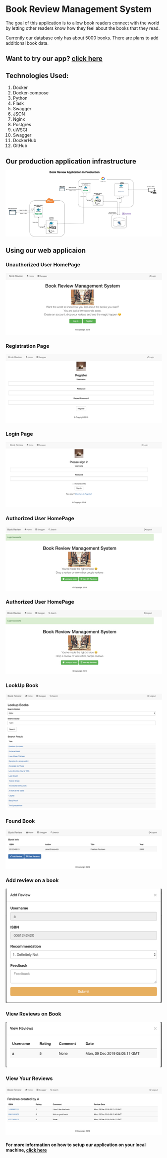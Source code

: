 # Book Review Management System
The goal of this application is to allow book readers connect with the world by letting other readers know how they feel about the books that they read.

Currently our database only has about 5000 books. There are plans to add additional book data.

## Want to try our app? [click here](http://ec2-18-218-59-12.us-east-2.compute.amazonaws.com/)

## Technologies Used:
1. Docker
2. Docker-compose
3. Python
4. Flask
5. Swagger
6. JSON
7. Nginx
8. Postgres
9. uWSGI
10. Swagger
11. DockerHub
12. GitHub

## Our production application infrastructure
![BookReviewArchitectureDiagramProd](BookReviewArchitectureDiagramProd.jpg)
<br/>
## Using our web applicaion
### Unauthorized User HomePage
![homePage](homePage.jpg)

### Registration Page
![RegisterationPage](registrationPage.jpg)

### Login Page
![LoginPage](loginPage.jpg)

### Authorized User HomePage
![authorizedHomePage](authorizedHomePage.jpg)

### Authorized User HomePage
![authorizedHomePage](authorizedHomePage.jpg)

### LookUp Book
![lookup](lookup.jpg)

### Found Book
![foundBook](foundBook.jpg)

### Add review on a book
![addReview](addReview.jpg)

### View Reviews on Book
![bookReviews](bookReviews.jpg)

### View Your Reviews
![userReviews](userReviews.jpg)

#### **For more information on how to setup our application on your local machine, [click here](https://github.com/abuchi247/marist-mscs621-2019-abuchi)**
